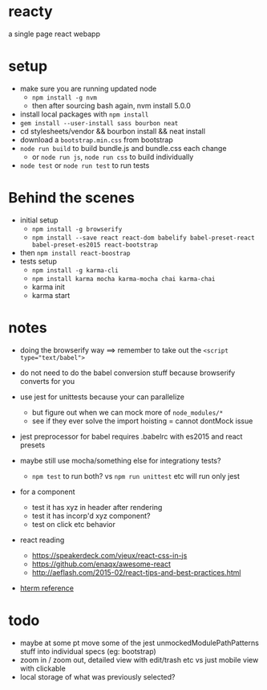 # reacty
a single page react webapp

setup
=====
- make sure you are running updated node
    - `npm install -g nvm`
    - then after sourcing bash again, nvm install 5.0.0
- install local packages with `npm install`
- `gem install --user-install sass bourbon neat`
- cd stylesheets/vendor && bourbon install && neat install
- download a `bootstrap.min.css` from bootstrap
- `node run build` to build bundle.js and bundle.css each change
    - or `node run js`, `node run css` to build individually
- `node test` or `node run test` to run tests


Behind the scenes
=================
- initial setup
    - `npm install -g browserify`
    - `npm install --save react react-dom babelify babel-preset-react babel-preset-es2015 react-bootstrap`
- then `npm install react-boostrap`
- tests setup
    - `npm install -g karma-cli`
    - `npm install karma mocha karma-mocha chai karma-chai`
    - karma init
    - karma start

notes
=====
- doing the browserify way ==> remember to take out the `<script type="text/babel">`
- do not need to do the babel conversion stuff because browserify converts for you

- use jest for unittests because your can parallelize
    - but figure out when we can mock more of `node_modules/*`
    - see if they ever solve the import hoisting = cannot dontMock issue
- jest preprocessor for babel requires .babelrc with es2015 and react presets
- maybe still use mocha/something else for integrationy tests?
    - `npm test` to run both? vs `npm run unittest` etc will run only jest
- for a component
    - test it has xyz in header after rendering
    - test it has incorp'd xyz component?
    - test on click etc behavior
- react reading
    - https://speakerdeck.com/vjeux/react-css-in-js
    - https://github.com/enaqx/awesome-react
    - http://aeflash.com/2015-02/react-tips-and-best-practices.html
- [hterm reference]( https://github.com/macton/hterm/blob/master/src/hterm_terminal_io.js)

todo
====
- maybe at some pt move some of the jest unmockedModulePathPatterns stuff into individual specs (eg: bootstrap)
- zoom in / zoom out, detailed view with edit/trash etc vs just mobile view with clickable
- local storage of what was previously selected?
